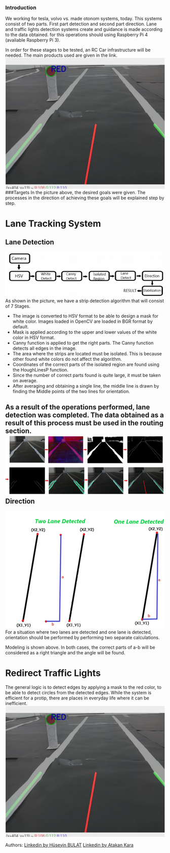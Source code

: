 ### Introduction

We working for tesla, volvo vs. made otonom systems, today. This systems consist of two parts. First part detection and second part direction. Lane and traffic lights detection systems create and guidance is made according to the data obtained. for this operations should using Raspberry Pi 4 (avaliable Raspberry Pi 3).   
 
In order for these stages to be tested, an RC Car infrastructure will be needed. The main products used are given in the link.
![](https://github.com/hhbulat/SelfDrivingCar/blob/main/pics/1.png?raw=true)
###Targets
In the picture above, the desired goals were given. The processes in the direction of achieving these goals will be explained step by step.

# Lane Tracking System
Lane Detection
----
![](https://github.com/hhbulat/SelfDrivingCar/blob/main/pics/2.png?raw=true)
As shown in the picture, we have a strip detection algorithm that will consist of 7 Stages.

- The image is converted to HSV format to be able to design a mask for white color. Images loaded in OpenCV are loaded in BGR format by default.
- Mask is applied according to the upper and lower values of the white color in HSV format.
- Canny function is applied to get the right parts. The Canny function detects all edges in the image.
- The area where the strips are located must be isolated. This is because other found white colors do not affect the algorithm.
- Coordinates of the correct parts of the isolated region are found using the HoughLinesP function.
- Since the number of correct parts found is quite large, it must be taken on average.
- After averaging and obtaining a single line, the middle line is drawn by finding the Middle points of the two lines for orientation.

As a result of the operations performed, lane detection was completed. The data obtained as a result of this process must be used in the routing section.
![](https://github.com/hhbulat/SelfDrivingCar/blob/main/pics/3.png?raw=true)
Direction
----
![](https://github.com/hhbulat/SelfDrivingCar/blob/main/pics/4.png?raw=true)
For a situation where two lanes are detected and one lane is detected, orientation should be performed by performing two separate calculations.

Modeling is shown above. In both cases, the correct parts of a-b will be considered as a right triangle and the angle will be found.


# Redirect Traffic Lights
The general logic is to detect edges by applying a mask to the red color, to be able to detect circles from the detected edges. While the system is efficient for a protip, there are places in everyday life where it can be inefficient.
![](https://github.com/hhbulat/SelfDrivingCar/blob/main/pics/1.png?raw=true)

Authors: [Linkedin by Hüseyin BULAT](https://tr.linkedin.com/in/hasan-h%C3%BCseyin-bulat-1a2208170?trk=public_profile_samename-profile) 
[Linkedin by Atakan Kara](https://www.linkedin.com/in/atakan-kara-671846216/)
